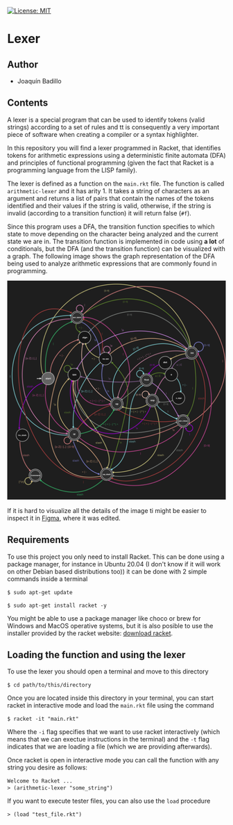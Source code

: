 [![License: MIT](https://img.shields.io/badge/License-MIT-yellow.svg)](https://opensource.org/licenses/MIT)

# Lexer

## Author

* Joaquín Badillo

## Contents

A lexer is a special program that can be used to identify tokens (valid strings) according to a set of rules and tt is consequently a very important piece of software when creating a compiler or a syntax highlighter.

In this repository you will find a lexer programmed in Racket, that identifies tokens for arithmetic expressions using a deterministic finite automata (DFA) and principles of functional programming (given the fact that Racket is a programming language from the LISP family).

The lexer is defined as a function on the `main.rkt` file. The function is called `arithmetic-lexer` and it has arity 1. It takes a string of characters as an argument and returns a list of pairs that contain the names of the tokens identified and their values if the string is valid, otherwise, if the string is invalid (according to a transition function) it will return false (`#f`).

Since this program uses a DFA, the transition function specifies to which state to move depending on the character being analyzed and the current state we are in. The transition function is implemented in code using **a lot** of conditionals, but the DFA (and the transition function) can be visualized with a graph. The following image shows the graph representation of the DFA being used to analyze arithmetic expressions that are commonly found in programming.

![DFA](./dfa.png)

If it is hard to visualize all the details of the image ti might be easier to inspect it in [Figma](https://www.figma.com/file/GKCXlOTaGbNCBzc3LyXnk5/DFA?node-id=0%3A1&t=qqBxfHreNRwA1X3L-1), where it was edited.

## Requirements

To use this project you only need to install Racket. This can be done using a package manager, for instance in Ubuntu 20.04 (I don't know if it will work on other Debian based distributions too)) it can be done with 2 simple commands inside a terminal
```
$ sudo apt-get update
```
```
$ sudo apt-get install racket -y
```

You might be able to use a package manager like choco or brew for Windows and MacOS operative systems, but it is also posible to use the installer provided by the racket website: [download racket](https://download.racket-lang.org/).

## Loading the function and using the lexer

To use the lexer you should open a terminal and move to this directory
```
$ cd path/to/this/directory
```

Once you are located inside this directory in your terminal, you can start racket in interactive mode and load the `main.rkt` file using the command
```
$ racket -it "main.rkt"
```
Where the `-i` flag specifies that we want to use racket interactively (which means that we can exectue instructions in the terminal) and the `-t` flag indicates that we are loading a file (which we are providing afterwards).

Once racket is open in interactive mode you can call the function with any string you desire as follows:
```
Welcome to Racket ...
> (arithmetic-lexer "some_string")
```

If you want to execute tester files, you can also use the `load` procedure
```
> (load "test_file.rkt")
```
